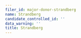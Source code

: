 ```yaml
---
filer_id: major-donor-strandberg
name: Strandberg
candidate_controlled_id: ''
data_warning: ''
title: Strandberg
---
```

